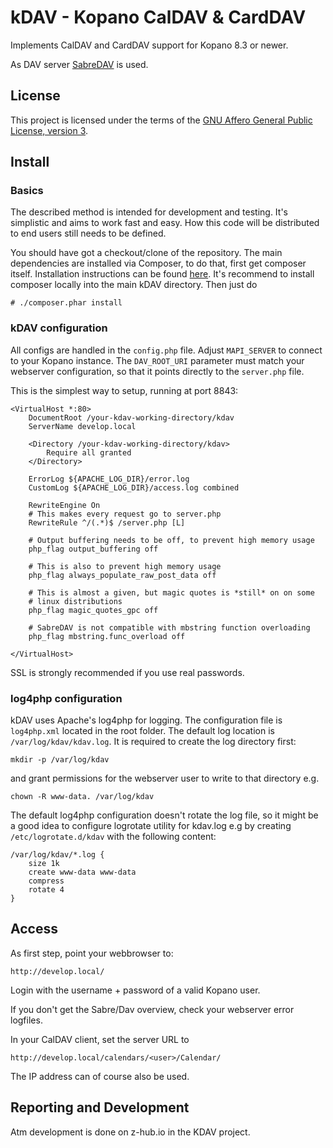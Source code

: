 # kDAV - Kopano CalDAV & CardDAV

Implements CalDAV and CardDAV support for Kopano 8.3 or newer.

As DAV server [SabreDAV](http://http://sabre.io/dav) is used.

## License

This project is licensed under the terms of the [GNU Affero General Public
License, version 3](http://www.gnu.org/licenses/agpl-3.0.html).

## Install

### Basics

The described method is intended for development and testing.
It's simplistic and aims to work fast and easy.
How this code will be distributed to end users still needs to be defined.

You should have got a checkout/clone of the repository. 
The main dependencies are installed via Composer, to do that, first get composer itself.
Installation instructions can be found 
[here](https://getcomposer.org/doc/00-intro.md#installation-linux-unix-osx).
It's recommend to install composer locally into the main kDAV directory. Then just do

```
# ./composer.phar install
```

### kDAV configuration

All configs are handled in the `config.php` file.
Adjust `MAPI_SERVER` to connect to your Kopano instance.
The `DAV_ROOT_URI` parameter must match your webserver configuration,
so that it points directly to the `server.php` file.

This is the simplest way to setup, running at port 8843:

```
<VirtualHost *:80>
    DocumentRoot /your-kdav-working-directory/kdav
    ServerName develop.local

    <Directory /your-kdav-working-directory/kdav>
        Require all granted
    </Directory>

    ErrorLog ${APACHE_LOG_DIR}/error.log
    CustomLog ${APACHE_LOG_DIR}/access.log combined

    RewriteEngine On
    # This makes every request go to server.php
    RewriteRule ^/(.*)$ /server.php [L]

    # Output buffering needs to be off, to prevent high memory usage
    php_flag output_buffering off

    # This is also to prevent high memory usage
    php_flag always_populate_raw_post_data off

    # This is almost a given, but magic quotes is *still* on on some
    # linux distributions
    php_flag magic_quotes_gpc off

    # SabreDAV is not compatible with mbstring function overloading
    php_flag mbstring.func_overload off

</VirtualHost>
```

SSL is strongly recommended if you use real passwords.

### log4php configuration
kDAV uses Apache's log4php for logging. The configuration file is `log4php.xml`
located in the root folder.
The default log location is `/var/log/kdav/kdav.log`.
It is required to create the log directory first:

```
mkdir -p /var/log/kdav
```

and grant permissions for the webserver user to write to that directory e.g.

```
chown -R www-data. /var/log/kdav
```

The default log4php configuration doesn't rotate the log file, so it might be a
good idea to configure logrotate utility for kdav.log e.g by creating
```/etc/logrotate.d/kdav``` with the following content:

```
/var/log/kdav/*.log {
    size 1k
    create www-data www-data
    compress
    rotate 4
}
```

## Access

As first step, point your webbrowser to:

```
http://develop.local/
```
    
Login with the username + password of a valid Kopano user.

If you don't get the Sabre/Dav overview, check your webserver error logfiles.

In your CalDAV client, set the server URL to

```
http://develop.local/calendars/<user>/Calendar/
```

The IP address can of course also be used.

## Reporting and Development

Atm development is done on z-hub.io in the KDAV project.
